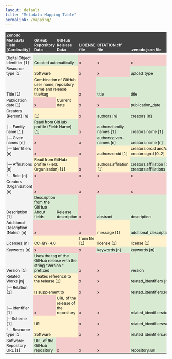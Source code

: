```yaml
---
layout: default
title: "Metadata Mapping Table"
permalink: /mapping/
---
```


<style type="text/css">
    .ritz .waffle a {
        color: inherit;
    }

    .ritz .waffle .s3 {
        background-color: #f4cccc;
        text-align: left;
        color: #000000;
        font-size: 9pt;
        vertical-align: bottom;
        white-space: normal;
        overflow: hidden;
        word-wrap: break-word;
        direction: ltr;
        padding: 2px 3px 2px 3px;
    }

    .ritz .waffle .s1 {
        background-color: #f3f3f3;
        text-align: left;
        color: #000000;
        font-size: 9pt;
        vertical-align: bottom;
        white-space: normal;
        overflow: hidden;
        word-wrap: break-word;
        direction: ltr;
        padding: 2px 3px 2px 3px;
    }

    .ritz .waffle .s0 {
        background-color: #434343;
        text-align: left;
        font-weight: bold;
        color: #f3f3f3;
        font-size: 9pt;
        vertical-align: bottom;
        white-space: normal;
        overflow: hidden;
        word-wrap: break-word;
        direction: ltr;
        padding: 2px 3px 2px 3px;
    }

    .ritz .waffle .s2 {
        background-color: #d9ead3;
        text-align: left;
        color: #000000;
        font-size: 9pt;
        vertical-align: bottom;
        white-space: normal;
        overflow: hidden;
        word-wrap: break-word;
        direction: ltr;
        padding: 2px 3px 2px 3px;
    }

    .ritz .waffle .s4 {
        background-color: #fff2cc;
        text-align: left;
        color: #000000;
        font-size: 9pt;
        vertical-align: bottom;
        white-space: normal;
        overflow: hidden;
        word-wrap: break-word;
        direction: ltr;
        padding: 2px 3px 2px 3px;
    }
</style>
<div class="ritz grid-container" dir="ltr">
    <table class="waffle" cellspacing="0" cellpadding="0">
        <tbody>
            <tr style="height: 63px">
                <td class="s0" dir="ltr">Zenodo Metadata Field<br>[Cardinality]</td>
                <td class="s0" dir="ltr">GitHub Repository Data</td>
                <td class="s0" dir="ltr">GitHub Release Data</td>
                <td class="s0" dir="ltr">LICENSE file</td>
                <td class="s0" dir="ltr">CITATION.cff file</td>
                <td class="s0" dir="ltr">.zenodo.json file</td>
            </tr>
            <tr>
                <td class="freezebar-cell"></td>
                <td class="freezebar-cell"></td>
                <td class="freezebar-cell"></td>
                <td class="freezebar-cell"></td>
                <td class="freezebar-cell"></td>
                <td class="freezebar-cell"></td>
            </tr>
            <tr style="height: 20px">
                <td class="s1" dir="ltr">Digital Object Identifier [1]</td>
                <td class="s2" dir="ltr" colspan="2">Created automatically</td>
                <td class="s3" dir="ltr">x</td>
                <td class="s3" dir="ltr">x</td>
                <td class="s3" dir="ltr">x</td>
            </tr>
            <tr style="height: 20px">
                <td class="s1" dir="ltr">Resource type [1]</td>
                <td class="s4" dir="ltr" colspan="2">Software</td>
                <td class="s3" dir="ltr">x</td>
                <td class="s3" dir="ltr">x</td>
                <td class="s2" dir="ltr">upload_type</td>
            </tr>
            <tr style="height: 20px">
                <td class="s1" dir="ltr">Title [1]</td>
                <td class="s4" dir="ltr" colspan="2">Combination of GitHub user name, repository name and release
                    title/tag</td>
                <td class="s3" dir="ltr">x</td>
                <td class="s2" dir="ltr">title</td>
                <td class="s2" dir="ltr">title</td>
            </tr>
            <tr style="height: 20px">
                <td class="s1" dir="ltr">Publication date [1]</td>
                <td class="s3" dir="ltr">x</td>
                <td class="s4" dir="ltr">Current date</td>
                <td class="s3" dir="ltr">x</td>
                <td class="s3" dir="ltr">x</td>
                <td class="s2" dir="ltr">publication_date</td>
            </tr>
            <tr style="height: 20px">
                <td class="s1" dir="ltr">Creators (Person) [n]</td>
                <td class="s4" dir="ltr" colspan="2">[1]</td>
                <td class="s3" dir="ltr">x</td>
                <td class="s2" dir="ltr">authors [n]</td>
                <td class="s2" dir="ltr">creators [n]</td>
            </tr>
            <tr style="height: 20px">
                <td class="s1" dir="ltr">├─ Family name [1]</td>
                <td class="s2" dir="ltr" colspan="2">Read from GitHub profile (Field: Name) [1]</td>
                <td class="s3" dir="ltr">x</td>
                <td class="s2" dir="ltr">authors:familiy-names [1]</td>
                <td class="s2" dir="ltr">creators:name [1]</td>
            </tr>
            <tr style="height: 20px">
                <td class="s1" dir="ltr">├─ Given names [n]</td>
                <td class="s3" dir="ltr" colspan="2">x</td>
                <td class="s3" dir="ltr">x</td>
                <td class="s2" dir="ltr">authors:given-names [n]</td>
                <td class="s2" dir="ltr">creators:name [n]</td>
            </tr>
            <tr style="height: 20px">
                <td class="s1" dir="ltr">├─ Identifiers [n]</td>
                <td class="s3" dir="ltr" colspan="2">x</td>
                <td class="s3" dir="ltr">x</td>
                <td class="s4" dir="ltr">authors:orcid [1]</td>
                <td class="s4" dir="ltr">creators:orcid and/or creators:gnd [0..2]</td>
            </tr>
            <tr style="height: 38px">
                <td class="s1" dir="ltr">├─ Affiliations [n]</td>
                <td class="s4" dir="ltr" colspan="2">Read from GitHub profile (Field: Organization) [1]</td>
                <td class="s3" dir="ltr">x</td>
                <td class="s4" dir="ltr">authors:affiliation [1]</td>
                <td class="s2" dir="ltr">creators:affiliation [1] or creators:affiliations [n]</td>
            </tr>
            <tr style="height: 20px">
                <td class="s1" dir="ltr">└─ Role [n]</td>
                <td class="s3" dir="ltr" colspan="2">x</td>
                <td class="s3" dir="ltr">x</td>
                <td class="s3" dir="ltr">x</td>
                <td class="s3" dir="ltr">x</td>
            </tr>
            <tr style="height: 20px">
                <td class="s1" dir="ltr">Creators (Organization) [n]</td>
                <td class="s3" dir="ltr" colspan="2">x</td>
                <td class="s3" dir="ltr">x</td>
                <td class="s3" dir="ltr">x</td>
                <td class="s3" dir="ltr">x</td>
            </tr>
            <tr style="height: 20px">
                <td class="s1" dir="ltr">Description [1]</td>
                <td class="s2" dir="ltr">Description from the GitHub About fields</td>
                <td class="s2" dir="ltr">Release description</td>
                <td class="s3" dir="ltr">x</td>
                <td class="s2" dir="ltr">abstract</td>
                <td class="s2" dir="ltr">description</td>
            </tr>
            <tr style="height: 39px">
                <td class="s1" dir="ltr">Additional Description (Notes) [n]</td>
                <td class="s3" dir="ltr" colspan="2">x</td>
                <td class="s3" dir="ltr">x</td>
                <td class="s4" dir="ltr">message [1]</td>
                <td class="s2" dir="ltr">additional_descriptions [n]</td>
            </tr>
            <tr style="height: 20px">
                <td class="s1" dir="ltr">Licenses [n]</td>
                <td class="s4" dir="ltr" colspan="2">CC-BY-4.0</td>
                <td class="s4" dir="ltr">from file [1]</td>
                <td class="s4" dir="ltr">license [1]</td>
                <td class="s4" dir="ltr">license [1]</td>
            </tr>
            <tr style="height: 20px">
                <td class="s1" dir="ltr">Keywords [n]</td>
                <td class="s3" dir="ltr" colspan="2">x</td>
                <td class="s3" dir="ltr">x</td>
                <td class="s2" dir="ltr">keywords [n]</td>
                <td class="s2" dir="ltr">keywords [n]</td>
            </tr>
            <tr style="height: 20px">
                <td class="s1" dir="ltr">Version [1]</td>
                <td class="s2" dir="ltr" colspan="2">Uses the tag of the GitHub release with the string “Version ”
                    prefixed</td>
                <td class="s3" dir="ltr">x</td>
                <td class="s3" dir="ltr">x</td>
                <td class="s2" dir="ltr">version</td>
            </tr>
            <tr style="height: 20px">
                <td class="s1" dir="ltr">Related Works [n]</td>
                <td class="s4" dir="ltr" colspan="2">creates reference to the release [1]</td>
                <td class="s3" dir="ltr">x</td>
                <td class="s3" dir="ltr">x</td>
                <td class="s2" dir="ltr">related_identifiers [n]</td>
            </tr>
            <tr style="height: 20px">
                <td class="s1" dir="ltr">├─ Relation [1]</td>
                <td class="s4" dir="ltr" colspan="2">Is supplement to</td>
                <td class="s3" dir="ltr">x</td>
                <td class="s3" dir="ltr">x</td>
                <td class="s2" dir="ltr">related_identifiers:relation</td>
            </tr>
            <tr style="height: 20px">
                <td class="s1" dir="ltr">├─ Identifier [1]</td>
                <td class="s3" dir="ltr">x</td>
                <td class="s4" dir="ltr">URL of the release of the repository</td>
                <td class="s3" dir="ltr">x</td>
                <td class="s3" dir="ltr">x</td>
                <td class="s2" dir="ltr">related_identifiers:identifier</td>
            </tr>
            <tr style="height: 20px">
                <td class="s1" dir="ltr">├─Scheme [1]</td>
                <td class="s4" dir="ltr" colspan="2">URL</td>
                <td class="s3" dir="ltr">x</td>
                <td class="s3" dir="ltr">x</td>
                <td class="s2" dir="ltr">related_identifiers:scheme</td>
            </tr>
            <tr style="height: 20px">
                <td class="s1" dir="ltr">└─ Resource type [1]</td>
                <td class="s4" dir="ltr" colspan="2">Software</td>
                <td class="s3" dir="ltr">x</td>
                <td class="s3" dir="ltr">x</td>
                <td class="s2" dir="ltr">related_identifiers:resource_type</td>
            </tr>
            <tr style="height: 20px">
                <td class="s1" dir="ltr">Software: Repository URL [1]</td>
                <td class="s2" dir="ltr">URL of the GitHub repository</td>
                <td class="s3" dir="ltr">x</td>
                <td class="s3" dir="ltr">x</td>
                <td class="s3" dir="ltr">x</td>
                <td class="s2" dir="ltr">repository_url</td>
            </tr>
        </tbody>
    </table>
</div>